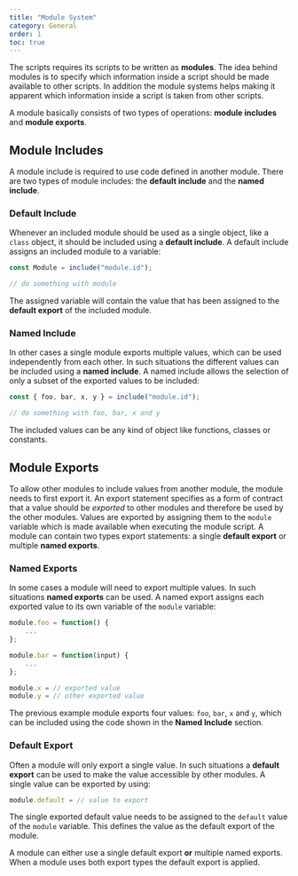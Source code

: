 ```yaml
---
title: "Module System"
category: General
order: 1
toc: true
---
```


The scripts requires its scripts to be written as **modules**.
The idea behind modules is to specify which information inside a script should be made available to other scripts.
In addition the module systems helps making it apparent which information inside a script is taken from other scripts.

A module basically consists of two types of operations: **module includes** and **module exports**.

## Module Includes

A module include is required to use code defined in another module.
There are two types of module includes: the **default include** and the **named include**.

### Default Include

Whenever an included module should be used as a single object, like a `class` object, it should be included using a **default include**.
A default include assigns an included module to a variable:

```javascript
const Module = include("module.id");

// do something with module
```

The assigned variable will contain the value that has been assigned to the **default export** of the included module.

### Named Include

In other cases a single module exports multiple values, which can be used independently from each other.
In such situations the different values can be included using a **named include**.
A named include allows the selection of only a subset of the exported values to be included:

```javascript
const { foo, bar, x, y } = include("module.id");

// do something with foo, bar, x and y
```

The included values can be any kind of object like functions, classes or constants.

## Module Exports

To allow other modules to include values from another module, the module needs to first export it.
An export statement specifies as a form of contract that a value should be _exported_ to other modules and therefore be used by the other modules.
Values are exported by assigning them to the `module` variable which is made available when executing the module script.
A module can contain two types export statements: a single **default export** or multiple **named exports**.

### Named Exports

In some cases a module will need to export multiple values.
In such situations **named exports** can be used.
A named export assigns each exported value to its own variable of the `module` variable:

```javascript
module.foo = function() {
    ...
};

module.bar = function(input) {
    ...
};

module.x = // exported value
module.y = // other exported value
```

The previous example module exports four values: `foo`, `bar`, `x` and `y`, which can be included using the code shown in the **Named Include** section.

### Default Export

Often a module will only export a single value.
In such situations a **default export** can be used to make the value accessible by other modules.
A single value can be exported by using:

```javascript
module.default = // value to export
```

The single exported default value needs to be assigned to the `default` value of the `module` variable.
This defines the value as the default export of the module.

A module can either use a single default export **or** multiple named exports.
When a module uses both export types the default export is applied.
